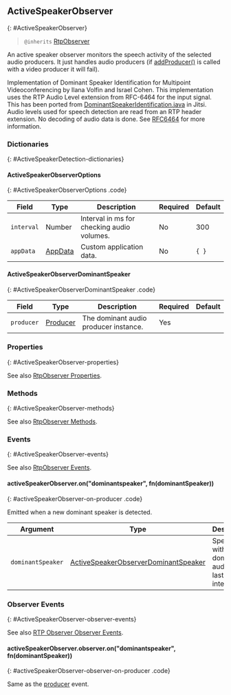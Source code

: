 ## ActiveSpeakerObserver
{: #ActiveSpeakerObserver}

<section markdown="1">

> `@inherits` [RtpObserver](#RtpObserver)

An active speaker observer monitors the speech activity of the selected audio producers. It just handles audio producers (if [addProducer()](#rtpObserver-addProducer) is called with a video producer it will fail).

Implementation of Dominant Speaker Identification for Multipoint Videoconferencing by Ilana Volfin and Israel Cohen. This implementation uses the RTP Audio Level extension from RFC-6464 for the input signal. This has been ported from [DominantSpeakerIdentification.java](https://github.com/jitsi/jitsi-utils/blob/master/src/main/java/org/jitsi/utils/dsi/DominantSpeakerIdentification.java) in Jitsi. Audio levels used for speech detection are read from an RTP header extension. No decoding of audio data is done. See [RFC6464](https://tools.ietf.org/html/rfc6464) for more information.

</section>


### Dictionaries
{: #ActiveSpeakerDetection-dictionaries}

<section markdown="1">

#### ActiveSpeakerObserverOptions
{: #ActiveSpeakerObserverOptions .code}

<div markdown="1" class="table-wrapper L3">

Field          | Type    | Description  | Required | Default 
-------------- | ------- | ------------ | -------- | ----------
`interval`     | Number  | Interval in ms for checking audio volumes. | No | 300
`appData`      | [AppData](#AppData) | Custom application data. | No | `{ }`

</div>


#### ActiveSpeakerObserverDominantSpeaker
{: #ActiveSpeakerObserverDominantSpeaker .code}

<div markdown="1" class="table-wrapper L3">

Field          | Type    | Description  | Required | Default 
-------------- | ------- | ------------ | -------- | ----------
`producer`     | [Producer](#Producer) | The dominant audio producer instance. | Yes |

</div>

</section>


### Properties
{: #ActiveSpeakerObserver-properties}

<section markdown="1">

See also [RtpObserver Properties](#RtpObserver-properties).

</section>


### Methods
{: #ActiveSpeakerObserver-methods}

<section markdown="1">

See also [RtpObserver Methods](#RtpObserver-methods).

</section>


### Events
{: #ActiveSpeakerObserver-events}

<section markdown="1">

See also [RtpObserver Events](#RtpObserver-events).

#### activeSpeakerObserver.on("dominantspeaker", fn(dominantSpeaker))
{: #activeSpeakerObserver-on-producer .code}

Emitted when a new dominant speaker is detected.

<div markdown="1" class="table-wrapper L3">

Argument  | Type    | Description   
--------- | ------- | ----------------
`dominantSpeaker` | [ActiveSpeakerObserverDominantSpeaker](#ActiveSpeakerObserverDominantSpeaker) | Speaker with most dominant audio in the last interval.

</div>

</section>


### Observer Events
{: #ActiveSpeakerObserver-observer-events}

<section markdown="1">

See also [RTP Observer Observer Events](#RtpObserver-observer-events).

#### activeSpeakerObserver.observer.on("dominantspeaker", fn(dominantSpeaker))
{: #activeSpeakerObserver-observer-on-producer .code}

Same as the [producer](#activeSpeakerObserver-on-dominantspeaker) event.

</section>
